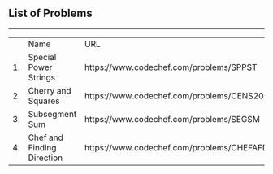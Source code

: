 <h2>List of Problems</h2>
<hr>
<table>
<th>
<td>Name</td>
<td>URL</td>
</th>
<tr>
<td>1.</td><td>Special Power Strings</td><td>https://www.codechef.com/problems/SPPST</td>
</tr>
<tr>
<td>2.</td><td>Cherry and Squares</td><td>https://www.codechef.com/problems/CENS20B</td>
</tr>
<tr>
<td>3.</td><td>Subsegment Sum</td><td>https://www.codechef.com/problems/SEGSM</td>
</tr>
<tr>
<td>4.</td><td>Chef and Finding Direction</td><td>https://www.codechef.com/problems/CHEFAFD</td>
</tr>
</table>

